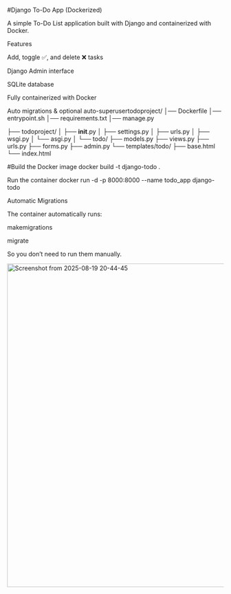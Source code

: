 #Django To-Do App (Dockerized)

A simple To-Do List application built with Django and containerized with Docker.

Features

Add, toggle ✅, and delete ❌ tasks

Django Admin interface

SQLite database

Fully containerized with Docker

Auto migrations & optional auto-superusertodoproject/
│── Dockerfile
│── entrypoint.sh
│── requirements.txt
│── manage.py

├── todoproject/
│   ├── __init__.py
│   ├── settings.py
│   ├── urls.py
│   ├── wsgi.py
│   └── asgi.py
│
└── todo/
    ├── models.py
    ├── views.py
    ├── urls.py
    ├── forms.py
    ├── admin.py
    └── templates/todo/
        ├── base.html
        └── index.html
        
#Build the Docker image
docker build -t django-todo .

Run the container
docker run -d -p 8000:8000 --name todo_app django-todo

Automatic Migrations

The container automatically runs:

makemigrations

migrate

So you don’t need to run them manually.

<img width="1514" height="753" alt="Screenshot from 2025-08-19 20-44-45" src="https://github.com/user-attachments/assets/ceab05cb-17e3-4e7c-9253-d6206b4025fc" />


